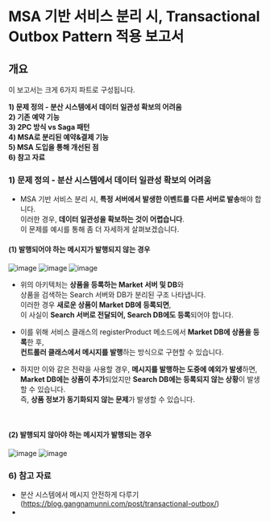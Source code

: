 # MSA 기반 서비스 분리 시, Transactional Outbox Pattern 적용 보고서 

## 개요

이 보고서는 크게 6가지 파트로 구성됩니다.
  
**1) 문제 정의 - 분산 시스템에서 데이터 일관성 확보의 어려움** <br>
**2) 기존 예약 기능** <br>
**3) 2PC 방식 vs Saga 패턴** <br>
**4) MSA로 분리된 예약&결제 기능** <br>
**5) MSA 도입을 통해 개선된 점** <br> 
**6) 참고 자료** <br> 



### 1) 문제 정의 - 분산 시스템에서 데이터 일관성 확보의 어려움

- MSA 기반 서비스 분리 시, **특정 서버에서 발생한 이벤트를 다른 서버로 발송**해야 합니다. <br> 
  이러한 경우, **데이터 일관성을 확보하는 것이 어렵습니다**. <br> 
  이 문제를 예시를 통해 좀 더 자세하게 살펴보겠습니다. <br> 


#### (1) 발행되어야 하는 메시지가 발행되지 않는 경우
![image](https://github.com/user-attachments/assets/00e85476-f3cf-4dec-82d4-35cd8f17dbda)
![image](https://github.com/user-attachments/assets/51114dfa-b937-4663-850c-3c848aa97f75)
![image](https://github.com/user-attachments/assets/4549fa3e-332c-4c23-9fbc-fb80a2da9a9d)

- 위의 아키텍처는 **상품을 등록하는 Market 서버 및 DB**와 <br>
  상품을 검색하는 Search 서버와 DB가 분리된 구조 나타냅니다. <br> 
  이러한 경우 **새로운 상품이 Market DB에 등록되면**, <br>
  이 사실이 **Search 서버로 전달되어, Search DB에도 등록**되어야 합니다. <br>

- 이를 위해 서비스 클래스의 registerProduct 메소드에서 **Market DB에 상품을 등록**한 후, <br>
  **컨트롤러 클래스에서 메시지를 발행**하는 방식으로 구현할 수 있습니다. <br>

- 하지만 이와 같은 전략을 사용할 경우, **메시지를 발행하는 도중에 예외가 발생**하면, <br>
  **Market DB에는 상품이 추가**되었지만 **Search DB에는 등록되지 않는 상황**이 발생할 수 있습니다. <br>
  즉, **상품 정보가 동기화되지 않는 문제**가 발생할 수 있습니다. <br> 
  

<br> 


#### (2) 발행되지 않아야 하는 메시지가 발행되는 경우

![image](https://github.com/user-attachments/assets/de5a074e-f2bb-4f5e-aa2d-87cc7a185d5c)
![image](https://github.com/user-attachments/assets/156fef63-5f5f-4d30-8a60-b037e3d64e1d)

 








### 6) 참고 자료
- 분산 시스템에서 메시지 안전하게 다루기(https://blog.gangnamunni.com/post/transactional-outbox/)
- 

